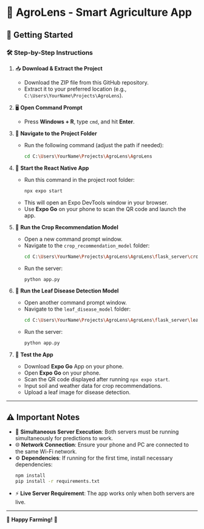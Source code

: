 # 🌱 **AgroLens - Smart Agriculture App**

## 🚀 **Getting Started**

### 🛠️ **Step-by-Step Instructions**

1. 📥 **Download & Extract the Project**

   - Download the ZIP file from this GitHub repository.
   - Extract it to your preferred location (e.g., `C:\Users\YourName\Projects\AgroLens`).

2. 🖥️ **Open Command Prompt**

   - Press **Windows + R**, type `cmd`, and hit **Enter**.

3. 📂 **Navigate to the Project Folder**

   - Run the following command (adjust the path if needed):
     ```bash
     cd C:\Users\YourName\Projects\AgroLens\AgroLens
     ```

4. 🚀 **Start the React Native App**

   - Run this command in the project root folder:
     ```bash
     npx expo start
     ```
   - This will open an Expo DevTools window in your browser.
   - Use **Expo Go** on your phone to scan the QR code and launch the app.

5. 🌾 **Run the Crop Recommendation Model**

   - Open a new command prompt window.
   - Navigate to the `crop_recommendation_model` folder:
     ```bash
     cd C:\Users\YourName\Projects\AgroLens\AgroLens\flask_server\crop_recommendation_model
     ```
   - Run the server:
     ```bash
     python app.py
     ```

6. 🍃 **Run the Leaf Disease Detection Model**

   - Open another command prompt window.
   - Navigate to the `leaf_disease_model` folder:
     ```bash
     cd C:\Users\YourName\Projects\AgroLens\AgroLens\flask_server\leaf_disease_model
     ```
   - Run the server:
     ```bash
     python app.py
     ```

7. 📱 **Test the App**

   - Download **Expo Go** App on your phone.
   - Open **Expo** **Go** on your phone.
   - Scan the QR code displayed after running `npx expo start`.
   - Input soil and weather data for crop recommendations.
   - Upload a leaf image for disease detection.

---

## ⚠️ **Important Notes**

- 🔄 **Simultaneous Server Execution**: Both servers must be running simultaneously for predictions to work.
- 🌐 **Network Connection**: Ensure your phone and PC are connected to the same Wi-Fi network.
- ⚙️ **Dependencies**: If running for the first time, install necessary dependencies:
  ```bash
  npm install
  pip install -r requirements.txt
  ```
- ⚡ **Live Server Requirement**: The app works only when both servers are live.

---

🌾 **Happy Farming!** 🌿
